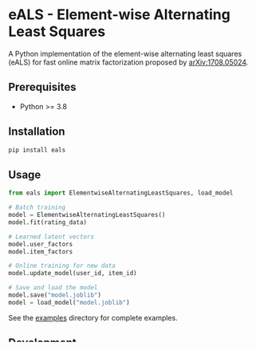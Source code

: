 # eALS - Element-wise Alternating Least Squares

A Python implementation of the element-wise alternating least squares (eALS) for fast online matrix factorization proposed by [arXiv:1708.05024](https://arxiv.org/abs/1708.05024).

## Prerequisites

- Python >= 3.8

## Installation

```sh
pip install eals
```

## Usage

```python
from eals import ElementwiseAlternatingLeastSquares, load_model

# Batch training
model = ElementwiseAlternatingLeastSquares()
model.fit(rating_data)

# Learned latent vectors
model.user_factors
model.item_factors

# Online training for new data
model.update_model(user_id, item_id)

# Save and load the model
model.save("model.joblib")
model = load_model("model.joblib")
```

See the [examples](examples/) directory for complete examples.

## Development

### Setup development environment

```sh
git clone https://github.com/newspicks/eals.git
cd eals
poetry run pip install -U pip
poetry install
```

### Tests

```sh
poetry run pytest
```

Set `USE_NUMBA=0` for faster testing without numba JIT overhead.

```sh
USE_NUMBA=0 poetry run pytest
```

To run tests against all supported Python versions, use [tox](https://tox.readthedocs.io/).

```sh
poetry run tox
```
